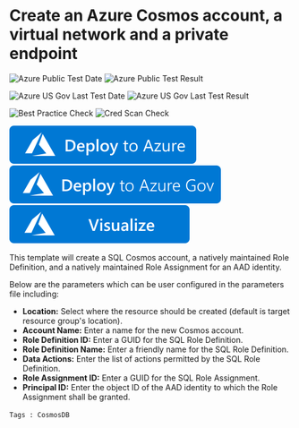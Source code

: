 # Create an Azure Cosmos account, a virtual network and a private endpoint

![Azure Public Test Date](https://azurequickstartsservice.blob.core.windows.net/badges/101-cosmosdb-sql-rbac/PublicLastTestDate.svg)
![Azure Public Test Result](https://azurequickstartsservice.blob.core.windows.net/badges/101-cosmosdb-sql-rbac/PublicDeployment.svg)

![Azure US Gov Last Test Date](https://azurequickstartsservice.blob.core.windows.net/badges/101-cosmosdb-sql-rbac/FairfaxLastTestDate.svg)
![Azure US Gov Last Test Result](https://azurequickstartsservice.blob.core.windows.net/badges/101-cosmosdb-sql-rbac/FairfaxDeployment.svg)

![Best Practice Check](https://azurequickstartsservice.blob.core.windows.net/badges/101-cosmosdb-sql-rbac/BestPracticeResult.svg)
![Cred Scan Check](https://azurequickstartsservice.blob.core.windows.net/badges/101-cosmosdb-sql-rbac/CredScanResult.svg)

[![Deploy To Azure](https://raw.githubusercontent.com/Azure/azure-quickstart-templates/master/1-CONTRIBUTION-GUIDE/images/deploytoazure.svg?sanitize=true)](https://portal.azure.com/#create/Microsoft.Template/uri/https%3A%2F%2Fraw.githubusercontent.com%2FAzure%2Fazure-quickstart-templates%2Fmaster%2F101-cosmosdb-sql-rbac%2Fazuredeploy.json)
[![Deploy To Azure US Gov](https://raw.githubusercontent.com/Azure/azure-quickstart-templates/master/1-CONTRIBUTION-GUIDE/images/deploytoazuregov.svg?sanitize=true)](https://portal.azure.us/#create/Microsoft.Template/uri/https%3A%2F%2Fraw.githubusercontent.com%2FAzure%2Fazure-quickstart-templates%2Fmaster%2F101-cosmosdb-sql-rbac%2Fazuredeploy.json)
[![Visualize](https://raw.githubusercontent.com/Azure/azure-quickstart-templates/master/1-CONTRIBUTION-GUIDE/images/visualizebutton.svg?sanitize=true)](http://armviz.io/#/?load=https%3A%2F%2Fraw.githubusercontent.com%2FAzure%2Fazure-quickstart-templates%2Fmaster%2F101-cosmosdb-sql-rbac%2Fazuredeploy.json)

This template will create a SQL Cosmos account, a natively maintained Role Definition, and a natively maintained Role Assignment for an AAD identity.

Below are the parameters which can be user configured in the parameters file including:

- **Location:** Select where the resource should be created (default is target resource group's location).
- **Account Name:** Enter a name for the new Cosmos account.
- **Role Definition ID:** Enter a GUID for the SQL Role Definition.
- **Role Definition Name:** Enter a friendly name for the SQL Role Definition. 
- **Data Actions:** Enter the list of actions permitted by the SQL Role Definition.
- **Role Assignment ID:** Enter a GUID for the SQL Role Assignment.
- **Principal ID:** Enter the object ID of the AAD identity to which the Role Assignment shall be granted.

`Tags : CosmosDB`

